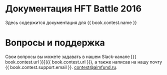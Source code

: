 # Документация HFT Battle 2016
Здесь содержится документация для {{ book.contest.name }}

# Вопросы и поддержка
Свои вопросы вы можете задавать в нашем Slack-канале [{{ book.contest.url }}]({{ book.contest.url }}), а также написав на нашу почту {{ book.contest.support.email }}. [contest@aimfund.ru](contest@aimfund.ru).

